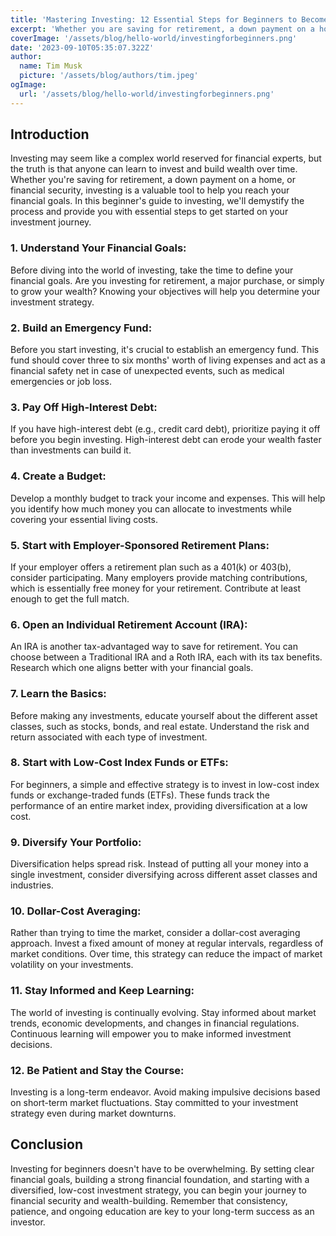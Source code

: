 ```yaml
---
title: 'Mastering Investing: 12 Essential Steps for Beginners to Become Pros'
excerpt: 'Whether you are saving for retirement, a down payment on a home, or financial security, investing is a valuable tool to help you reach your financial goals. In this beginners guide to investing, we will demystify the process and provide you with essential steps to get started on your investment journey.'
coverImage: '/assets/blog/hello-world/investingforbeginners.png'
date: '2023-09-10T05:35:07.322Z'
author:
  name: Tim Musk
  picture: '/assets/blog/authors/tim.jpeg'
ogImage:
  url: '/assets/blog/hello-world/investingforbeginners.png'
---
```




## **Introduction**

Investing may seem like a complex world reserved for financial experts, but the truth is that anyone can learn to invest and build wealth over time. Whether you're saving for retirement, a down payment on a home, or financial security, investing is a valuable tool to help you reach your financial goals. In this beginner's guide to investing, we'll demystify the process and provide you with essential steps to get started on your investment journey.

### 1. Understand Your Financial Goals:

Before diving into the world of investing, take the time to define your financial goals. Are you investing for retirement, a major purchase, or simply to grow your wealth? Knowing your objectives will help you determine your investment strategy.

### 2. Build an Emergency Fund:

Before you start investing, it's crucial to establish an emergency fund. This fund should cover three to six months' worth of living expenses and act as a financial safety net in case of unexpected events, such as medical emergencies or job loss.

### 3. Pay Off High-Interest Debt:

If you have high-interest debt (e.g., credit card debt), prioritize paying it off before you begin investing. High-interest debt can erode your wealth faster than investments can build it.

### 4. Create a Budget:

Develop a monthly budget to track your income and expenses. This will help you identify how much money you can allocate to investments while covering your essential living costs.

### 5. Start with Employer-Sponsored Retirement Plans:

If your employer offers a retirement plan such as a 401(k) or 403(b), consider participating. Many employers provide matching contributions, which is essentially free money for your retirement. Contribute at least enough to get the full match.

### 6. Open an Individual Retirement Account (IRA):

An IRA is another tax-advantaged way to save for retirement. You can choose between a Traditional IRA and a Roth IRA, each with its tax benefits. Research which one aligns better with your financial goals.

### 7. Learn the Basics:

Before making any investments, educate yourself about the different asset classes, such as stocks, bonds, and real estate. Understand the risk and return associated with each type of investment.

### 8. Start with Low-Cost Index Funds or ETFs:

For beginners, a simple and effective strategy is to invest in low-cost index funds or exchange-traded funds (ETFs). These funds track the performance of an entire market index, providing diversification at a low cost.

### 9. Diversify Your Portfolio:

Diversification helps spread risk. Instead of putting all your money into a single investment, consider diversifying across different asset classes and industries.

### 10. Dollar-Cost Averaging:

Rather than trying to time the market, consider a dollar-cost averaging approach. Invest a fixed amount of money at regular intervals, regardless of market conditions. Over time, this strategy can reduce the impact of market volatility on your investments.

### 11. Stay Informed and Keep Learning:

The world of investing is continually evolving. Stay informed about market trends, economic developments, and changes in financial regulations. Continuous learning will empower you to make informed investment decisions.

### 12. Be Patient and Stay the Course:

Investing is a long-term endeavor. Avoid making impulsive decisions based on short-term market fluctuations. Stay committed to your investment strategy even during market downturns.

## Conclusion

Investing for beginners doesn't have to be overwhelming. By setting clear financial goals, building a strong financial foundation, and starting with a diversified, low-cost investment strategy, you can begin your journey to financial security and wealth-building. Remember that consistency, patience, and ongoing education are key to your long-term success as an investor.